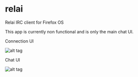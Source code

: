 # relai
Relai IRC client for Firefox OS

This app is currently non functional and is only the main chat UI.

Connection UI

![alt tag](http://i.imgur.com/qhCtbEW.png)

Chat UI

![alt tag](http://i.imgur.com/SJOW9zP.png)

